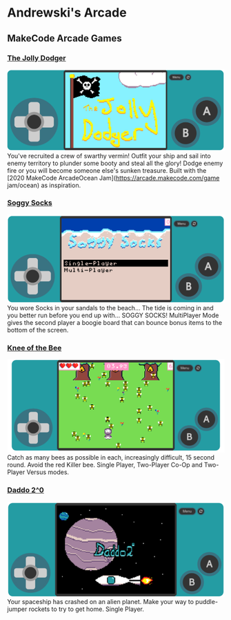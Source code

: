 # Andrewski's Arcade
## MakeCode Arcade Games
### [The Jolly Dodger](https://andrew-ski.github.io/The_jolly_dodger/)
[<img src="thejollydodger.png">](https://andrew-ski.github.io/The_jolly_dodger/)
You've recruited a crew of swarthy vermin! Outfit your ship and sail into enemy territory to plunder some booty and steal all the glory!
Dodge enemy fire or you will become someone else's sunken treasure. 
Built with the [2020 MakeCode ArcadeOcean Jam](https://arcade.makecode.com/game jam/ocean) as inspiration.




### [Soggy Socks](https://andrew-ski.github.io/SoggySocks/)
[<img src="SoggySocks.png">](https://andrew-ski.github.io/SoggySocks/)
You wore Socks in your sandals to the beach... The tide is coming in and you better run before you end up with... SOGGY SOCKS!
MultiPlayer Mode gives the second player a boogie board that can bounce bonus items to the bottom of the screen.




### [Knee of the Bee](https://andrew-ski.github.io/knee-of-the-bee/)
[<img src="Kob1P.png">](https://andrew-ski.github.io/knee-of-the-bee/)
Catch as many bees as possible in each, increasingly difficult, 15 second round. Avoid the red Killer bee. 
Single Player, Two-Player Co-Op and Two-Player Versus modes.




### [Daddo 2^0](https://andrew-ski.github.io/daddos-escape/)
[<img src="DaddoTitle.png">](https://andrew-ski.github.io/daddos-escape/)
Your spaceship has crashed on an alien planet. Make your way to puddle-jumper rockets to try to get home.
Single Player.
